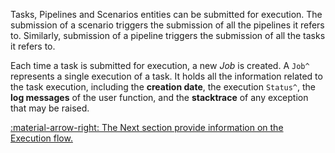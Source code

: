 Tasks, Pipelines and Scenarios entities can be submitted for execution. The submission of a scenario triggers the
submission of all the pipelines it refers to. Similarly, submission of a pipeline triggers the submission of all the
tasks it refers to.

Each time a task is submitted for execution, a new _Job_ is created. A `Job^` represents a single execution of a task.
It holds all the information related to the task execution, including the **creation date**, the execution `Status^`,
the **log messages** of the user function, and the **stacktrace** of any exception that may be raised.


[:material-arrow-right: The Next section provide information on the Execution flow.](execution-flow.md)
